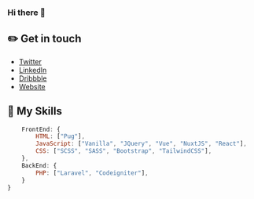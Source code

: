 ### Hi there 👋

## ✏️ Get in touch

- [Twitter](<https://www.twitter.com/lglol>)
- [LinkedIn](<https://www.linkedin.com/in/lmgringhuis/>)
- [Dribbble](<https://dribbble.com/LucGringhuis>)
- [Website](<http://www.negentwee.nl>)

## 💼  My Skills

```javascript
    FrontEnd: {
        HTML: ["Pug"],
        JavaScript: ["Vanilla", "JQuery", "Vue", "NuxtJS", "React"],
        CSS: ["SCSS", "SASS", "Bootstrap", "TailwindCSS"],
    },
    BackEnd: {
        PHP: ["Laravel", "Codeigniter"],
    }
}
```
